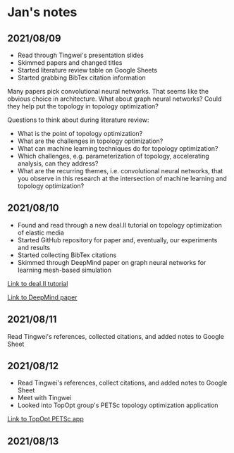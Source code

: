 # Jan's notes


## 2021/08/09

* Read through Tingwei's presentation slides
* Skimmed papers and changed titles
* Started literature review table on Google Sheets
* Started grabbing BibTex citation information

Many papers pick convolutional neural networks.
That seems like the obvious choice in architecture.
What about graph neural networks?
Could they help put the topology in topology optimization?

Questions to think about during literature review:

* What is the point of topology optimization?
* What are the challenges in topology optimization?
* What can machine learning techniques do for topology optimization?
* Which challenges, e.g. parameterization of topology, accelerating analysis, can they address?
* What are the recurring themes, i.e. convolutional neural networks, that you observe in this research at the intersection of machine learning and topology optimization?


## 2021/08/10

* Found and read through a new deal.II tutorial on topology optimization of elastic media
* Started GitHub repository for paper and, eventually, our experiments and results
* Started collecting BibTex citations
* Skimmed through DeepMind paper on graph neural networks for learning mesh-based simulation

[Link to deal.II tutorial](https://www.dealii.org/current/doxygen/deal.II/step_79.html)

[Link to DeepMind paper](https://sites.google.com/view/meshgraphnets)


## 2021/08/11

Read Tingwei's references, collected citations, and added notes to Google Sheet


## 2021/08/12

* Read Tingwei's references, collect citations, and added notes to Google Sheet
* Meet with Tingwei
* Looked into TopOpt group's PETSc topology optimization application

[Link to TopOpt PETSc app](https://www.topopt.mek.dtu.dk/Apps-and-software/Large-scale-topology-optimization-code-using-PETSc)


## 2021/08/13
